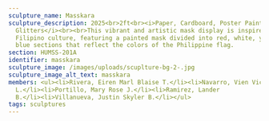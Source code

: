 ```yaml
---
sculpture_name: Masskara
sculpture_description: 2025<br>2ft<br><i>Paper, Cardboard, Poster Paint,
  Glitters</i><br><br>This vibrant and artistic mask display is inspired by
  Filipino culture, featuring a painted mask divided into red, white, yellow and
  blue sections that reflect the colors of the Philippine flag.
section: HUMSS-201A
identifier: masskara
sculpture_image: /images/uploads/scuplture-bg-2-.jpg
sculpture_image_alt_text: masskara
members: <ul><li>Rivera, Eiren Marl Blaise T.</li><li>Navarro, Vien Victoria
  L.</li><li>Portillo, Mary Rose J.</li><li>Ramirez, Lander
  B.</li><li>Villanueva, Justin Skyler B.</li></ul>
tags: sculptures
---
```

